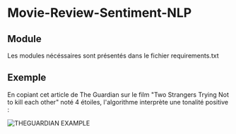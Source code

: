 # Movie-Review-Sentiment-NLP

## Module
Les modules nécéssaires sont présentés dans le fichier requirements.txt

## Exemple
En copiant cet article de The Guardian sur le film "Two Strangers Trying Not to kill each other" noté 4 étoiles, l'algorithme interprète une tonalité positive : 


![THEGUARDIAN EXAMPLE](https://github.com/user-attachments/assets/791c109f-718a-4d5f-a15f-b73ee931e148)
